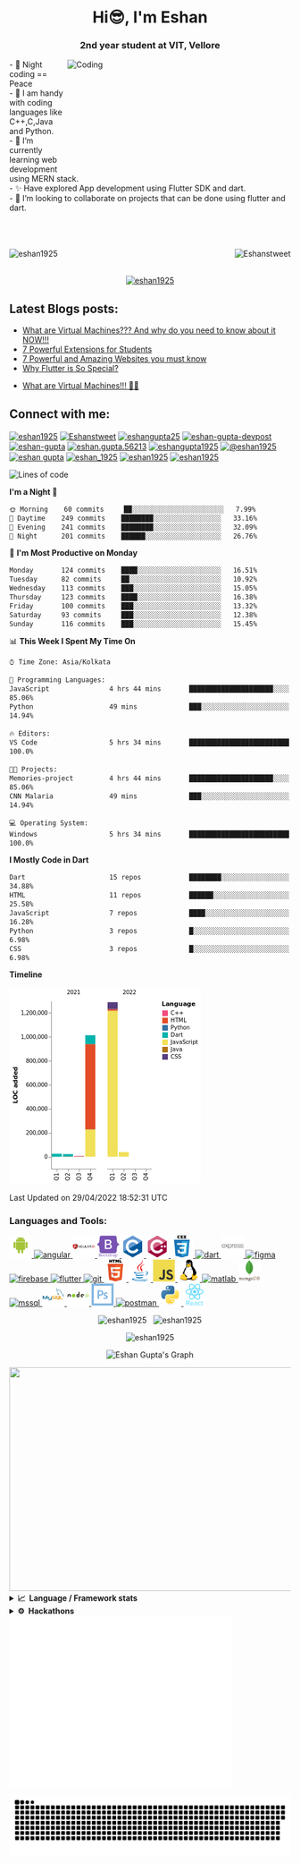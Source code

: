 
<h1 align="center">Hi😎, I'm Eshan</h1>
<h3 align="center">2nd year student at VIT, Vellore</h3>
<img align="right" alt="Coding" width="400" height="200" class="rounded-corners" src="https://user-images.githubusercontent.com/78701779/118412678-f2486300-b6b8-11eb-9178-cd75230ad8a5.gif">
- 👀 Night coding == Peace <br>
- 🤠 I am handy with coding languages like C++,C,Java and Python. <br>
- 🌱 I’m currently learning web development using MERN stack. <br>
- ✨ Have explored App development using Flutter SDK and dart. <br>
- 💞️ I’m looking to collaborate on projects that can be done using flutter and dart. <br><br><br><br>

<p > <img src="https://komarev.com/ghpvc/?username=eshan1925&label=Profile%20views&color=0e75b6&style=flat" alt="eshan1925" align="left" height=27px width=130px />  <a href="https://twitter.com/Eshanstweet" target="blank"><img src="https://img.shields.io/twitter/follow/Eshanstweet?logo=twitter&style=for-the-badge" alt="Eshanstweet" align="right" /></a> </p><br><br>

<p align="center" > <a href="https://github.com/ryo-ma/github-profile-trophy"><img src="https://github-profile-trophy.vercel.app/?username=eshan1925&row=1&column=7&margin-w=15&margin-h=15&theme=onedark" alt="eshan1925" /></a> </p>

## Latest Blogs posts:
<!-- BLOG-POST-LIST:START -->
- [What are Virtual Machines??? And why do you need to know about it NOW!!!](https://medium.com/@eshan1925/what-are-virtual-machines-and-why-do-you-need-to-know-about-it-now-e525c37aae2c?source=rss-84d241930f27------2)
- [7 Powerful Extensions for Students](https://medium.com/adg-vit/7-powerful-extensions-for-students-5017b267905e?source=rss-84d241930f27------2)
- [7 Powerful and Amazing Websites you must know](https://medium.com/nerd-for-tech/7-powerful-and-amazing-websites-you-must-know-9e7de9c142d3?source=rss-84d241930f27------2)
- [Why Flutter is So Special?](https://medium.com/@eshan1925/why-flutter-is-so-special-605a89ebb142?source=rss-84d241930f27------2)
<!-- BLOG-POST-LIST:END -->
- <a href="https://medium.com/@eshan1925/what-are-virtual-machines-and-why-do-you-need-to-know-about-it-now-e525c37aae2c" target="blank"> What are Virtual Machines!!! 👨‍💻</a><br>
<h2 align="left">Connect with me:</h3>
<p align="left">
<a href="https://dev.to/eshan1925" target="blank"><img align="center" src="https://cdn.jsdelivr.net/npm/simple-icons@3.0.1/icons/dev-dot-to.svg" alt="eshan1925" height="30" width="40" /></a>
<a href="https://twitter.com/Eshanstweet" target="blank"><img align="center" src="https://raw.githubusercontent.com/rahuldkjain/github-profile-readme-generator/master/src/images/icons/Social/twitter.svg" alt="Eshanstweet" height="30" width="40" /></a>
<a href="https://linkedin.com/in/eshangupta25" target="blank"><img align="center" src="https://raw.githubusercontent.com/rahuldkjain/github-profile-readme-generator/master/src/images/icons/Social/linked-in-alt.svg" alt="eshangupta25" height="30" width="40" /></a>
<a href="https://devpost.com/eshan1925" target="blank"><img align="center" src="https://www.clipartmax.com/png/middle/231-2318034_slack-devpost-devpost-logo.png" alt="eshan-gupta-devpost" height="30" width="40" /></a>
<a href="https://stackoverflow.com/users/16106456/eshan-gupta" target="blank"><img align="center" src="https://raw.githubusercontent.com/rahuldkjain/github-profile-readme-generator/master/src/images/icons/Social/stack-overflow.svg" alt="eshan-gupta" height="30" width="40" /></a>
<a href="https://fb.com/eshan.gupta.56213" target="blank"><img align="center" src="https://raw.githubusercontent.com/rahuldkjain/github-profile-readme-generator/master/src/images/icons/Social/facebook.svg" alt="eshan.gupta.56213" height="30" width="40" /></a>
<a href="https://instagram.com/eshangupta1925" target="blank"><img align="center" src="https://raw.githubusercontent.com/rahuldkjain/github-profile-readme-generator/master/src/images/icons/Social/instagram.svg" alt="eshangupta1925" height="30" width="40" /></a>
<a href="https://medium.com/@eshan1925" target="blank"><img align="center" src="https://raw.githubusercontent.com/rahuldkjain/github-profile-readme-generator/master/src/images/icons/Social/medium.svg" alt="@eshan1925" height="30" width="40" /></a>
<a href="https://www.youtube.com/channel/UCsHsGg1IQCBBNpHw8K6PkWQ" target="blank"><img align="center" src="https://raw.githubusercontent.com/rahuldkjain/github-profile-readme-generator/master/src/images/icons/Social/youtube.svg" alt="eshan gupta" height="30" width="40" /></a>
<a href="https://www.codechef.com/users/eshan_1925" target="blank"><img align="center" src="https://cdn.jsdelivr.net/npm/simple-icons@3.1.0/icons/codechef.svg" alt="eshan_1925" height="30" width="40" /></a>
<a href="https://www.hackerrank.com/eshan1925" target="blank"><img align="center" src="https://raw.githubusercontent.com/rahuldkjain/github-profile-readme-generator/master/src/images/icons/Social/hackerrank.svg" alt="eshan1925" height="30" width="40" /></a>
<a href="https://www.leetcode.com/eshan1925" target="blank"><img align="center" src="https://raw.githubusercontent.com/rahuldkjain/github-profile-readme-generator/master/src/images/icons/Social/leet-code.svg" alt="eshan1925" height="30" width="40" /></a>
</p>

<!--START_SECTION:waka-->
![Lines of code](https://img.shields.io/badge/From%20Hello%20World%20I%27ve%20Written-2%20Million%20lines%20of%20code-blue)

**I'm a Night 🦉** 

```text
🌞 Morning    60 commits     ██░░░░░░░░░░░░░░░░░░░░░░░   7.99% 
🌆 Daytime    249 commits    ████████░░░░░░░░░░░░░░░░░   33.16% 
🌃 Evening    241 commits    ████████░░░░░░░░░░░░░░░░░   32.09% 
🌙 Night      201 commits    ██████░░░░░░░░░░░░░░░░░░░   26.76%

```
📅 **I'm Most Productive on Monday** 

```text
Monday       124 commits    ████░░░░░░░░░░░░░░░░░░░░░   16.51% 
Tuesday      82 commits     ██░░░░░░░░░░░░░░░░░░░░░░░   10.92% 
Wednesday    113 commits    ███░░░░░░░░░░░░░░░░░░░░░░   15.05% 
Thursday     123 commits    ████░░░░░░░░░░░░░░░░░░░░░   16.38% 
Friday       100 commits    ███░░░░░░░░░░░░░░░░░░░░░░   13.32% 
Saturday     93 commits     ███░░░░░░░░░░░░░░░░░░░░░░   12.38% 
Sunday       116 commits    ███░░░░░░░░░░░░░░░░░░░░░░   15.45%

```


📊 **This Week I Spent My Time On** 

```text
⌚︎ Time Zone: Asia/Kolkata

💬 Programming Languages: 
JavaScript               4 hrs 44 mins       █████████████████████░░░░   85.06% 
Python                   49 mins             ███░░░░░░░░░░░░░░░░░░░░░░   14.94%

🔥 Editors: 
VS Code                  5 hrs 34 mins       █████████████████████████   100.0%

🐱‍💻 Projects: 
Memories-project         4 hrs 44 mins       █████████████████████░░░░   85.06% 
CNN Malaria              49 mins             ███░░░░░░░░░░░░░░░░░░░░░░   14.94%

💻 Operating System: 
Windows                  5 hrs 34 mins       █████████████████████████   100.0%

```

**I Mostly Code in Dart** 

```text
Dart                     15 repos            ████████░░░░░░░░░░░░░░░░░   34.88% 
HTML                     11 repos            ██████░░░░░░░░░░░░░░░░░░░   25.58% 
JavaScript               7 repos             ████░░░░░░░░░░░░░░░░░░░░░   16.28% 
Python                   3 repos             █░░░░░░░░░░░░░░░░░░░░░░░░   6.98% 
CSS                      3 repos             █░░░░░░░░░░░░░░░░░░░░░░░░   6.98%

```


**Timeline**

![Chart not found](https://raw.githubusercontent.com/eshan1925/eshan1925/main/charts/bar_graph.png) 


 Last Updated on 29/04/2022 18:52:31 UTC
<!--END_SECTION:waka-->

<h3 align="left">Languages and Tools:</h3>
<p align="left"> <a href="https://developer.android.com" target="_blank"> <img src="https://raw.githubusercontent.com/devicons/devicon/master/icons/android/android-original-wordmark.svg" alt="android" width="40" height="40"/> </a> <a href="https://angular.io" target="_blank"> <img src="https://angular.io/assets/images/logos/angular/angular.svg" alt="angular" width="40" height="40"/> </a> <a href="https://angular.io" target="_blank"> <img src="https://raw.githubusercontent.com/devicons/devicon/master/icons/angularjs/angularjs-original-wordmark.svg" alt="angularjs" width="40" height="40"/> </a> <a href="https://getbootstrap.com" target="_blank"> <img src="https://raw.githubusercontent.com/devicons/devicon/master/icons/bootstrap/bootstrap-plain-wordmark.svg" alt="bootstrap" width="40" height="40"/> </a> <a href="https://www.cprogramming.com/" target="_blank"> <img src="https://raw.githubusercontent.com/devicons/devicon/master/icons/c/c-original.svg" alt="c" width="40" height="40"/> </a> <a href="https://www.w3schools.com/cpp/" target="_blank"> <img src="https://raw.githubusercontent.com/devicons/devicon/master/icons/cplusplus/cplusplus-original.svg" alt="cplusplus" width="40" height="40"/> </a> <a href="https://www.w3schools.com/css/" target="_blank"> <img src="https://raw.githubusercontent.com/devicons/devicon/master/icons/css3/css3-original-wordmark.svg" alt="css3" width="40" height="40"/> </a> <a href="https://dart.dev" target="_blank"> <img src="https://www.vectorlogo.zone/logos/dartlang/dartlang-icon.svg" alt="dart" width="40" height="40"/> </a> <a href="https://expressjs.com" target="_blank"> <img src="https://raw.githubusercontent.com/devicons/devicon/master/icons/express/express-original-wordmark.svg" alt="express" width="40" height="40"/> </a> <a href="https://www.figma.com/" target="_blank"> <img src="https://www.vectorlogo.zone/logos/figma/figma-icon.svg" alt="figma" width="40" height="40"/> </a> <a href="https://firebase.google.com/" target="_blank"> <img src="https://www.vectorlogo.zone/logos/firebase/firebase-icon.svg" alt="firebase" width="40" height="40"/> </a> <a href="https://flutter.dev" target="_blank"> <img src="https://www.vectorlogo.zone/logos/flutterio/flutterio-icon.svg" alt="flutter" width="40" height="40"/> </a> <a href="https://git-scm.com/" target="_blank"> <img src="https://www.vectorlogo.zone/logos/git-scm/git-scm-icon.svg" alt="git" width="40" height="40"/> </a> <a href="https://www.w3.org/html/" target="_blank"> <img src="https://raw.githubusercontent.com/devicons/devicon/master/icons/html5/html5-original-wordmark.svg" alt="html5" width="40" height="40"/> </a> <a href="https://www.java.com" target="_blank"> <img src="https://raw.githubusercontent.com/devicons/devicon/master/icons/java/java-original.svg" alt="java" width="40" height="40"/> </a> <a href="https://developer.mozilla.org/en-US/docs/Web/JavaScript" target="_blank"> <img src="https://raw.githubusercontent.com/devicons/devicon/master/icons/javascript/javascript-original.svg" alt="javascript" width="40" height="40"/> </a> <a href="https://www.linux.org/" target="_blank"> <img src="https://raw.githubusercontent.com/devicons/devicon/master/icons/linux/linux-original.svg" alt="linux" width="40" height="40"/> </a> <a href="https://www.mathworks.com/" target="_blank"> <img src="https://upload.wikimedia.org/wikipedia/commons/2/21/Matlab_Logo.png" alt="matlab" width="40" height="40"/> </a> <a href="https://www.mongodb.com/" target="_blank"> <img src="https://raw.githubusercontent.com/devicons/devicon/master/icons/mongodb/mongodb-original-wordmark.svg" alt="mongodb" width="40" height="40"/> </a> <a href="https://www.microsoft.com/en-us/sql-server" target="_blank"> <img src="https://www.svgrepo.com/show/303229/microsoft-sql-server-logo.svg" alt="mssql" width="40" height="40"/> </a> <a href="https://www.mysql.com/" target="_blank"> <img src="https://raw.githubusercontent.com/devicons/devicon/master/icons/mysql/mysql-original-wordmark.svg" alt="mysql" width="40" height="40"/> </a> <a href="https://nodejs.org" target="_blank"> <img src="https://raw.githubusercontent.com/devicons/devicon/master/icons/nodejs/nodejs-original-wordmark.svg" alt="nodejs" width="40" height="40"/> </a> <a href="https://www.photoshop.com/en" target="_blank"> <img src="https://raw.githubusercontent.com/devicons/devicon/master/icons/photoshop/photoshop-line.svg" alt="photoshop" width="40" height="40"/> </a> <a href="https://postman.com" target="_blank"> <img src="https://www.vectorlogo.zone/logos/getpostman/getpostman-icon.svg" alt="postman" width="40" height="40"/> </a> <a href="https://www.python.org" target="_blank"> <img src="https://raw.githubusercontent.com/devicons/devicon/master/icons/python/python-original.svg" alt="python" width="40" height="40"/> </a> <a href="https://reactjs.org/" target="_blank"> <img src="https://raw.githubusercontent.com/devicons/devicon/master/icons/react/react-original-wordmark.svg" alt="react" width="40" height="40"/> </a> </p>


<p align="center"><img  src="https://github-readme-streak-stats.herokuapp.com/?user=eshan1925&" alt="eshan1925" height=200px width=400px/>&nbsp;&nbsp;&nbsp;<img  src="https://github-readme-stats.vercel.app/api?username=eshan1925&show_icons=true&locale=en" alt="eshan1925" height=200px width=400px/></p>
<p align="center"><img src="https://github-readme-stats.vercel.app/api/top-langs?username=eshan1925&show_icons=true&locale=en&layout=compact" alt="eshan1925" /></p>

<p align="center">
  <img a;ign="center" src="https://activity-graph.herokuapp.com/graph?username=eshan1925&theme=react-dark" alt="Eshan Gupta's Graph">
</p>

<div align=center><img src="https://wakatime.com/share/@ESHAN1925/01c93c5d-e14b-41d6-82ac-84ed44e1bf3d.svg" height=400px width=4200px></div>
<details>
  <summary><b>📈&nbsp;&nbsp;Language&nbsp;/&nbsp;Framework stats</b></summary>
  <br/>
    <p align="center">
  <a href='https://profile.codersrank.io/user/eshan1925/'>
  <img src='https://cr-skills-chart-widget.azurewebsites.net/api/api?username=eshan1925' height= 420px width= 700px>
  </a>
    </p>

</details>

<details>
  <summary><b>⚙️&nbsp;&nbsp;Hackathons</b></summary>
  <br/>
    <p align="center">
  <a href='https://devpost.com/eshan1925/challenges'>
  <img src='https://idemoed.vercel.app/api/wall?username=eshan1925'>
  </a>
    </p>

</details>

<img align="center" src="/github-metrics.svg" alt="Metrics" width="400">

<p align="center">
   <img src="https://github.com/eshan1925/eshan1925/blob/output/github-contribution-grid-snake.svg" alt="snake">
</p>

  

 
